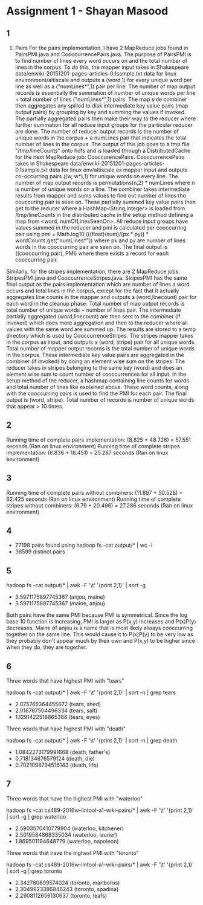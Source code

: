Assignment 1 - Shayan Masood
============

1
--
1. Pairs
For the pairs implementation, I have 2 MapReduce jobs found in PairsPMI.java and CooccurrencePairs.java. The purpose of PairsPMI is to find number of lines every word occurs on and the total number of lines in the corpus. To do this, the mapper input takes in Shakespeare data/enwiki-20151201-pages-articles-0.1sample.txt data for linux environment/altiscale and outputs a (word,1) for every unique word per line as well as a ("numLines*",1) pair per line. The number of map output records is essentially the summation of number of unique words per line + total number of lines ("numLines*",1) pairs. The map side combiner then aggregates any spilled to disk intermediate key value pairs (map output pairs) by grouping by key and summing the values if invoked. The partially aggregated pairs then make their way to the reducer where further summation for all reduce input groups for the particular reducer are done. The number of reducer output records is the number of unique words in the corpus + a numLines pair that indicates the total number of lines in the corpus. The output of this job goes to a tmp file "/tmp/lineCounts" onto hdfs and is loaded through a DistributedCache for the next MapReduce job: CooccurencePairs. CooccurrencePairs takes in Shakespeare data/enwiki-20151201-pages-articles-0.1sample.txt data for linux env/altiscale as mapper input and outputs co-occurring pairs ((w, w*),1) for unique words on every line. The number of map output records is permutations(n,2) * numLines where n is number of unique words on a line. The combiner takes intermediate results from mapper and sums values to find out number of lines the couccuring pair is seen on. These partially summed key value pairs then get to the reducer where a HashMap<String,Integer> is loaded from /tmp/lineCounts in the distributed cache in the setup method defining a map from <word, numOfLinesSeenOn>. All reduce input groups have values summed in the reducer and pmi is calculated per cooccurring pair using pmi = Math.log10 (((float)(sum)/(px * py)) * wordCounts.get("numLines*")) where px and py are number of lines words in the cooccurring pair are seen on. The final output is ((cooccurring pair), PMI) where there exists a record for each cooccurring pair.

Similarly, for the stripes implementation, there are 2 MapReduce jobs: StripesPMI.java and CooccurrenceStripes.java. StripesPMI has the same final output as the pairs implementation which are number of lines a word occurs and total lines in the corpus, except for the fact that it actually aggregates  line counts in the mapper and outputs a (word,linecount) pair for each word in the cleanup phase. Total number of map output records is total number of unique words + number of lines pair. The intermediate partially aggregated (word,linecount) are then sent to the combiner (if invoked) which does more aggregation and then to the reducer where all values with the same word are summed up. The results are stored to a temp directory which is used by CooccurrenceStripes. The stripes mapper takes in the corpus as input, and outputs a (word, stripe) pair for all unique words. Total number of mapper output records is the total number of unique words in the corpus. These intermediate key value pairs are aggregated in the combiner (if invoked) by doing an element wise sum on the stripes. The reducer takes in stripes belonging to the same key (word) and does an element wise sum to count number of cooccurrences for all input. In the setup method of the reducer, a hashmap containing line counts for words and total number of lines like explained above. These word counts, along with the cooccurring pairs is used to find the PMI for each pair. The final output is (word, stripe). Total number of records is number of unique words that appear > 10 times.

2
--
Running time of complete pairs implementation: (8.825 + 48.726) = 57.551 seconds (Ran on linux environment)
Running time of complete stripes implementation: (6.836 + 18.451) = 25.287 seconds (Ran on linux environment)

3
--
Running time of complete pairs without combiners: (11.897 + 50.528) = 62.425 seconds (Ran on linux environment)
Running time of complete stripes without combiners: (6.79 + 20.496) = 27.286 seconds (Ran on linux environment)

4
--
* 77198 pairs found using hadoop fs -cat output/* | wc -l
* 38599 distinct pairs 


5
--
hadoop fs -cat output/* | awk -F '\t' '{print $2,$1}' | sort -g
* 3.5971175897745367 (anjou, maine)
* 3.5971175897745367 (maine, anjou)

Both pairs have the same PMI because PMI is symmetrical. Since the log base 10 function is increasing, PMI is larger as P(x,y) increases and P(x)P(y) decreases. Maine of anjou is a name that is most likely always cooccurring together on the same line. This would cause it to P(x)P(y) to be very low as they probably don't appear much by their own and P(x,y) to be higher since when they do, they are together.

6
--
Three words that have highest PMI with "tears"

hadoop fs -cat output/* | awk -F '\t' '{print $2,$1}' | sort -n | grep tears

* 2.075765364455672 (tears, shed)
* 2.016787504496334 (tears, salt)
* 1.1291422518865388 (tears, eyes)

Three words that have highest PMI with "death"

hadoop fs -cat output/* | awk -F '\t' '{print $2,$1}' | sort -n | grep death

* 1.0842273179991668 (death, father's)
* 0.718134676579124 (death, die)
* 0.7021098794516143 (death, life)

7
--
Three words that have the highest PMI with "waterloo"

hadoop fs -cat cs489-2016w-lintool-a1-wiki-pairs/* | awk -F '\t' '{print $2,$1}' | sort -g  | grep waterloo

* 2.5903570410779904 (waterloo, kitchener) 
* 2.5019584868335034 (waterloo, laurier) 
* 1.869501194648779 (waterloo, napoleon)

Three words that have the highest PMI with "toronto"

hadoop fs -cat cs489-2016w-lintool-a1-wiki-pairs/* | awk -F '\t' '{print $2,$1}' | sort -g  | grep toronto

* 2.342780899574024 (toronto, marlboros)  
* 2.3049923386846243 (toronto, spadina)  
* 2.2908112659130637 (toronto, leafs)
